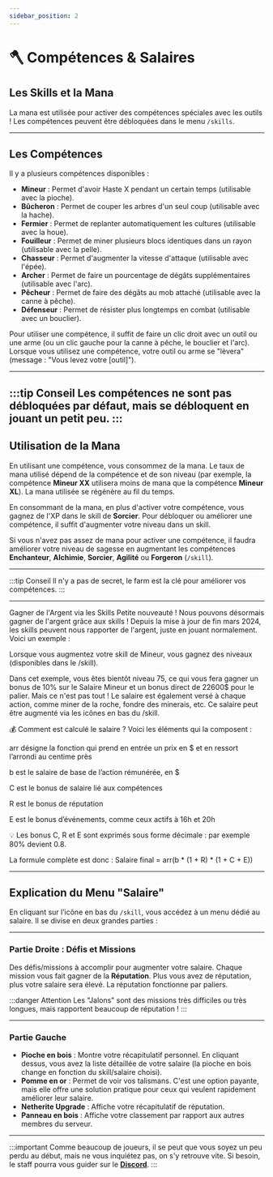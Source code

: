 ```yaml
---
sidebar_position: 2
---
```


# 🪓 Compétences & Salaires

## Les Skills et la Mana

La mana est utilisée pour activer des compétences spéciales avec les outils ! Les compétences peuvent être débloquées dans le menu `/skills`.

---

## Les Compétences

Il y a plusieurs compétences disponibles :

- **Mineur** : Permet d'avoir Haste X pendant un certain temps (utilisable avec la pioche).
- **Bûcheron** : Permet de couper les arbres d'un seul coup (utilisable avec la hache).
- **Fermier** : Permet de replanter automatiquement les cultures (utilisable avec la houe).
- **Fouilleur** : Permet de miner plusieurs blocs identiques dans un rayon (utilisable avec la pelle).
- **Chasseur** : Permet d'augmenter la vitesse d'attaque (utilisable avec l'épée).
- **Archer** : Permet de faire un pourcentage de dégâts supplémentaires (utilisable avec l'arc).
- **Pêcheur** : Permet de faire des dégâts au mob attaché (utilisable avec la canne à pêche).
- **Défenseur** : Permet de résister plus longtemps en combat (utilisable avec un bouclier).

Pour utiliser une compétence, il suffit de faire un clic droit avec un outil ou une arme (ou un clic gauche pour la canne à pêche, le bouclier et l'arc). Lorsque vous utilisez une compétence, votre outil ou arme se "lèvera" (message : "Vous levez votre [outil]").

---

:::tip Conseil
Les compétences ne sont pas débloquées par défaut, mais se débloquent en jouant un petit peu.
:::
---

## Utilisation de la Mana

En utilisant une compétence, vous consommez de la mana. Le taux de mana utilisé dépend de la compétence et de son niveau (par exemple, la compétence **Mineur XX** utilisera moins de mana que la compétence **Mineur XL**). La mana utilisée se régénère au fil du temps.

En consommant de la mana, en plus d'activer votre compétence, vous gagnez de l'XP dans le skill de **Sorcier**. Pour débloquer ou améliorer une compétence, il suffit d'augmenter votre niveau dans un skill.

Si vous n'avez pas assez de mana pour activer une compétence, il faudra améliorer votre niveau de sagesse en augmentant les compétences **Enchanteur**, **Alchimie**, **Sorcier**, **Agilité** ou **Forgeron** (`/skill`).

---

:::tip Conseil
Il n'y a pas de secret, le farm est la clé pour améliorer vos compétences.
:::

---

Gagner de l'Argent via les Skills
Petite nouveauté ! Nous pouvons désormais gagner de l'argent grâce aux skills ! Depuis la mise à jour de fin mars 2024, les skills peuvent nous rapporter de l'argent, juste en jouant normalement. Voici un exemple :

Lorsque vous augmentez votre skill de Mineur, vous gagnez des niveaux (disponibles dans le /skill).

Dans cet exemple, vous êtes bientôt niveau 75, ce qui vous fera gagner un bonus de 10% sur le Salaire Mineur et un bonus direct de 22600$ pour le palier. Mais ce n'est pas tout ! Le salaire est également versé à chaque action, comme miner de la roche, fondre des minerais, etc. Ce salaire peut être augmenté via les icônes en bas du /skill.

💰 Comment est calculé le salaire ?
Voici les éléments qui la composent :

arr désigne la fonction qui prend en entrée un prix en $ et en ressort l’arrondi au centime près

b est le salaire de base de l’action rémunérée, en $

C est le bonus de salaire lié aux compétences

R est le bonus de réputation

E est le bonus d’événements, comme ceux actifs à 16h et 20h

💡 Les bonus C, R et E sont exprimés sous forme décimale : par exemple 80% devient 0.8.

La formule complète est donc :
Salaire final = arr(b * (1 + R) * (1 + C + E))

---

## Explication du Menu "Salaire"

En cliquant sur l’icône en bas du `/skill`, vous accédez à un menu dédié au salaire. Il se divise en deux grandes parties :

---

### Partie Droite : Défis et Missions

Des défis/missions à accomplir pour augmenter votre salaire. Chaque mission vous fait gagner de la **Réputation**. Plus vous avez de réputation, plus votre salaire sera élevé. La réputation fonctionne par paliers.

:::danger Attention
 Les "Jalons" sont des missions très difficiles ou très longues, mais rapportent beaucoup de réputation !
:::

---

### Partie Gauche

- **Pioche en bois** : Montre votre récapitulatif personnel. En cliquant dessus, vous avez la liste détaillée de votre salaire (la pioche en bois change en fonction du skill/salaire choisi).
- **Pomme en or** : Permet de voir vos talismans. C'est une option payante, mais elle offre une solution pratique pour ceux qui veulent rapidement améliorer leur salaire.
- **Netherite Upgrade** : Affiche votre récapitulatif de réputation.
- **Panneau en bois** : Affiche votre classement par rapport aux autres membres du serveur.

---

:::important
Comme beaucoup de joueurs, il se peut que vous soyez un peu perdu au début, mais ne vous inquiétez pas, on s'y retrouve vite. Si besoin, le staff pourra vous guider sur le [**Discord**](http://discord.VikingCraft.fr).
:::
